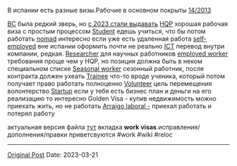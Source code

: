В испании есть разные визы.Рабочие в основном покрыты [14/2013](https://extranjeros.inclusion.gob.es/es/UnidadGrandesEmpresas/ley14_2013/index.html)

[BC](https://immigration-portal.ec.europa.eu/blue-card/spain_en) была редкий зверь, но [с 2023 стали выдавать](1931.md)
[HQP](https://immigration-portal.ec.europa.eu/spain-highly-qualified-worker_en) хорошая рабочая виза с простым процессом
[Student](https://immigration-portal.ec.europa.eu/country-specific-information/spain/student_en) едешь учиться, что бы потом работать
[nomad](https://vas3k.club/post/18246/) интересно если уже есть удаленная работа
[self-employed](https://immigration-portal.ec.europa.eu/country-specific-information/spain/self-employed-worker_en) вне испании оформить почти не реально
[ICT](https://immigration-portal.ec.europa.eu/spain-intra-corporate-transferee-ict_en) перевод внутри компании, редкая.
[Researcher](https://immigration-portal.ec.europa.eu/spain-researcher_en) для научных работников
[employed worker](https://immigration-portal.ec.europa.eu/spain-employed-worker_en) требования проще чем у HQP, но позиция должна быть в неком специальном списке
[Seasonal worker](https://immigration-portal.ec.europa.eu/country-specific-information/spain/seasonal-worker_en) сезонный работник, после контракта должен ухеать
[Trainee](https://immigration-portal.ec.europa.eu/country-specific-information/spain/trainee_en) что-то вроде ученика, который потом получает право работать полноценно
[Volunteer](https://immigration-portal.ec.europa.eu/country-specific-information/spain/trainee_en) цель перемещения волонтерство
[Startup](https://denya.notion.site/barcelona-startups-relocation/Relocate-to-Spain-for-entrepreneurs-and-their-startups-1372979b1b584059bd83d19bbbafa985) если у тебя есть бизнес план и деньги на его реализацию то интересно
Golden Visa - купив недвижимость можно приехать жить, но не работать
[Arraigo laboral -](1979.md) приехал работать и потерял работу

актуальная версия файла [тут](https://docs.google.com/spreadsheets/d/1eOJFzOj8ywK_-KtSM0JGd9QYtUaig6aiT9gOU3jyv7Q/edit#gid=551780789) вкладка **work visas**.исправления/дополнения/правки приветсвуются #work #wiki #reloc

---
[Original Post](https://t.me/lev2tarragona/1023)
Date: 2023-03-21
